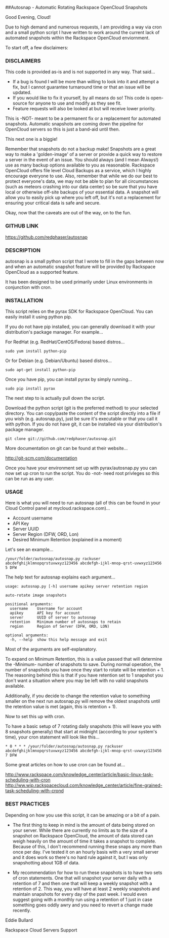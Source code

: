 ##Autosnap - Automatic Rotating Rackspace OpenCloud Snapshots

Good Evening, Cloud!

Due to high demand and numerous requests, I am providing a way via cron and a small python script I have written to work around the current lack of automated snapshots within the Rackspace OpenCloud enviornment.

To start off, a few disclaimers:

### DISCLAIMERS

This code is provided as-is and is not supported in any way. That said...
* If a bug is found I will be more than willing to look into it and attempt a fix, but I cannot guarantee turnaround time or that an issue will be updated.
* If you would like to fix it yourself, by all means do so! This code is open-source for anyone to use and modify as they see fit.
* Feature requests will also be looked at but will receive lower priority.
    
This is -NOT- meant to be a permanent fix or a replacement for automated snapshots. Automatic snapshots are coming down the pipeline for OpenCloud servers so this is just a band-aid until then.

This next one is a biggie!

Remember that snapshots do not a backup make! Snapshots are a great way to make a 'golden-image' of a server or provide a quick way to restore a server in the event of an issue. You should always (and I mean Always!) use as many backup options available to you as reasonable. Rackspace OpenCloud offers file level Cloud Backups as a service, which I highly encourage everyone to use. Also, remember that  while we do our best to protect everyone's data, we may not be able to plan for all circumstances (such as meteors crashing into our data center) so be sure that you have local or otherwise off-site backups of your essential data. A snapshot will allow you to easily pick up where you left off, but it's not a replacement for ensuring your critical data is safe and secure.


Okay, now that the caveats are out of the way, on to the fun.

### GITHUB LINK

https://github.com/redphaser/autosnap

### DESCRIPTION

autosnap is a small python script that I wrote to fill in the gaps between now and when an automatic snapshot feature will be provided by Rackspace OpenCloud as a supported feature.

It has been designed to be used primarily under Linux environments in conjunction with cron. 

### INSTALLATION

This script relies on the pyrax SDK for Rackspace OpenCloud. You can easily install it using python pip.
    
If you do not have pip installed, you can generally download it with your distribution's package manager. For example...

For RedHat (e.g. RedHat/CentOS/Fedora) based distros...

    sudo yum install python-pip

Or for Debian (e.g. Debian/Ubuntu) based distros...

    sudo apt-get install python-pip

Once you have pip, you can install pyrax by simply running...

    sudo pip install pyrax

The next step to is actually pull down the script.

Download the python script (git is the preferred method) to your selected directory. You can copy/paste the content of the script directly into a file if you wish (e.g. autosnap.py), just be sure it's executable or that you call it with python. If you do not have git, it can be installed via your distribution's package manager.

    git clone git://github.com/redphaser/autosnap.git

More documentation on git can be found at their website...

http://git-scm.com/documentation

Once you have your environment set up with pyrax/autosnap.py you can now set up cron to run the script. You do -not- need root privleges so this can be run as any user.

### USAGE

Here is what you will need to run autosnap (all of this can be found in your Cloud Control panel at mycloud.rackspace.com)...

* Account username
* API Key
* Server UUID 
* Server Region (DFW, ORD, Lon)
* Desired Minimum Retention (explained in a moment)

Let's see an example...

    /your/folder/autosnap/autosnap.py rackuser abcdefghijklmnopqrstuvwxyz123456 abcdefgh-ijkl-mnop-qrst-uvwxyz123456 5 DFW

The help text for autosnap explains each argument...

    usage: autosnap.py [-h] username apikey server retention region
    
    auto-rotate image snapshots
    
    positional arguments:
      username    Username for account
      apikey      API key for account
      server      UUID of server to autosnap
      retention   Minimum number of autosnaps to retain
      region      Region of Server (DFW, ORD, LON)
    
    optional arguments:
      -h, --help  show this help message and exit

Most of the arguments are self-explanatory. 

To expand on Minimum Retention, this is a value passed that will determine the -Minimum- number of snapshots to save. During normal operation, the number of snapshots you have once they start to rotate will be retention + 1. The reasoning behind this is that if you have retention set to 1 snapshot you don't want a situation where you may be left with no valid snapshots available. 

Additionally, if you decide to change the retention value to something smaller on the next run autosnap.py will remove the oldest snapshots until the retention value is met (again, this is retention + 1).

Now to set this up with cron.

To have a basic setup of 7 rotating daily snapshots (this will leave you with 8 snapshots generally) that start at midnight (according to your system's time), your cron statement will look like this...

    * 0 * * * /your/folder/autosnap/autosnap.py rackuser abcdefghijklmnopqrstuvwxyz123456 abcdefgh-ijkl-mnop-qrst-uvwxyz123456 7 DFW

Some great articles on how to use cron can be found at...

http://www.rackspace.com/knowledge_center/article/basic-linux-task-scheduling-with-cron
http://ww.wip.rackspacecloud.com/knowledge_center/article/fine-grained-task-scheduling-with-crond

### BEST PRACTICES

Depending on how you use this script, it can be amazing or a bit of a pain.

* The first thing to keep in mind is the amount of data being stored on your server. While there are currently no limits as to the size of a snapshot on Rackspace OpenCloud, the amount of data stored can weigh heavily on the amount of time it takes a snapshot to complete. Because of this, I don't recommend running these snaps any more than once per day. I've tested it on an hourly basis with a very small server and it does work so there's no hard rule against it, but I was only snapshotting about 1GB of data.

* My recommendation for how to run these snapshots is to have two sets of cron statements. One that will snapshot your server daily with a retention of 7 and then one that will keep a weekly snapshot with a retention of 2. This way, you will have at least 2 weekly snapshots and maintain snapshots for every day of the past week. I would even suggest going with a monthly run using a retention of 1 just in case something goes oddly awry and you need to revert a change made recently.


Eddie Bullard

Rackspace Cloud Servers Support
